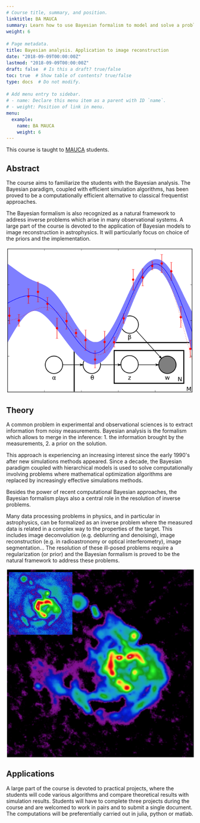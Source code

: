 ```yaml
---
# Course title, summary, and position.
linktitle: BA MAUCA
summary: Learn how to use Bayesian formalism to model and solve a problem.
weight: 6

# Page metadata.
title: Bayesian analysis. Application to image reconstruction
date: "2018-09-09T00:00:00Z"
lastmod: "2018-09-09T00:00:00Z"
draft: false  # Is this a draft? true/false
toc: true  # Show table of contents? true/false
type: docs  # Do not modify.

# Add menu entry to sidebar.
# - name: Declare this menu item as a parent with ID `name`.
# - weight: Position of link in menu.
menu:
  example:
    name: BA MAUCA
    weight: 6
---
```


This course is taught to [MAUCA](http://mauca.unice.fr) students.

## Abstract

The course aims to familiarize the students with the Bayesian analysis.
The Bayesian paradigm, coupled with efficient simulation algorithms,
has been proved to be a computationally efficient alternative to
classical frequentist approaches.

The Bayesian formalism is also recognized as a  natural framework to address inverse problems
which arise in many observational systems.
A large part of the course is devoted to the application of Bayesian models
to image reconstruction in astrophysics. It will particularly focus on choice of the priors
and the implementation.


![Example image](figure_2.png)

## Theory

A common problem in experimental and observational sciences is to
extract information from noisy measurements. Bayesian analysis is
the formalism which allows to merge in the inference: 1. the information
brought by the measurements, 2. a prior on the solution.

This approach is experiencing an increasing interest since 
the early 1990's after new simulations methods appeared. Since a decade,
the Bayesian paradigm coupled with hierarchical models is used to
solve computationally involving problems where mathematical
optimization algorithms are replaced by increasingly effective simulations methods.

Besides the power of recent computational Bayesian approaches,
the Bayesian formalism plays also a central role in the resolution of inverse problems.

Many data processing problems in physics, and in particular in astrophysics, 
can be formalized as an inverse problem where the measured data is related in a complex way to the properties of the target.
This includes image deconvolution (e.g. deblurring and denoising), 
image reconstruction (e.g. in radioastronomy or optical interferometry), image segmentation...
The resolution of these ill-posed problems require a regularization (or prior) 
and the Bayesian formalism is proved to be the natural framework to address these problems.


![Example image](figure_1.png)


## Applications

A large part of the course is devoted to practical projects, where the students 
will code various algorithms and compare theoretical results with simulation results.
Students will have to complete three projects during the course and are welcomed to 
work in pairs and to submit a single document. The computations will be 
preferentially carried out in julia, python or matlab.  
